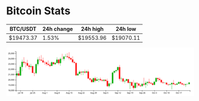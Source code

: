 # Bitcoin Stats

BTC/USDT|24h change|24h high|24h low|
|---|---|---|---|
|$19473.37|1.53%|$19553.96|$19070.11|

<img src="./chart.svg">
